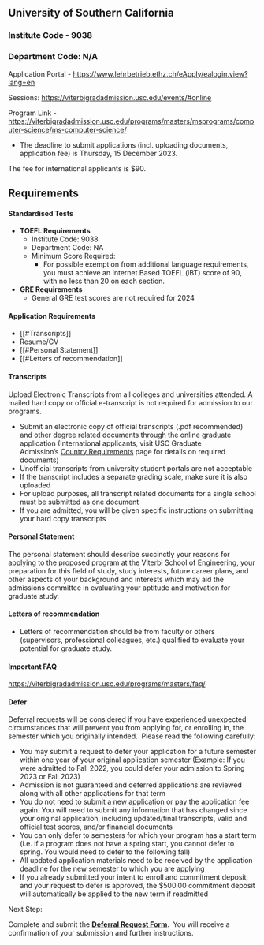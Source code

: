 ## University of Southern California

### Institute Code - 9038
### Department Code: N/A

Application Portal - https://www.lehrbetrieb.ethz.ch/eApply/ealogin.view?lang=en

Sessions: https://viterbigradadmission.usc.edu/events/#online

Program Link - https://viterbigradadmission.usc.edu/programs/masters/msprograms/computer-science/ms-computer-science/

* The deadline to submit applications (incl. uploading documents, application fee) is Thursday, 15 December 2023.

The fee for international applicants is $90.


## Requirements

#### Standardised Tests

- **TOEFL Requirements**
	- Institute Code: 9038
	- Department Code: NA
	- Minimum Score Required:
	    - For possible exemption from additional language requirements, you must achieve an Internet Based TOEFL (iBT) score of 90, with no less than 20 on each section.
- **GRE Requirements**
	- General GRE test scores are not required for 2024


#### Application Requirements
- [[#Transcripts]]
- Resume/CV
- [[#Personal Statement]]
- [[#Letters of recommendation]]

#### Transcripts

Upload Electronic Transcripts from all colleges and universities attended. A mailed hard copy or official e-transcript is not required for admission to our programs.

- Submit an electronic copy of official transcripts (.pdf recommended) and other degree related documents through the online graduate application (International applicants, visit USC Graduate Admission’s [Country Requirements](https://gradadm.usc.edu/lightboxes/international-students-country-requirements/) page for details on required documents)
- Unofficial transcripts from university student portals are not acceptable
- If the transcript includes a separate grading scale, make sure it is also uploaded
- For upload purposes, all transcript related documents for a single school must be submitted as one document
- If you are admitted, you will be given specific instructions on submitting your hard copy transcripts

#### Personal Statement

The personal statement should describe succinctly your reasons for applying to the proposed program at the Viterbi School of Engineering, your preparation for this field of study, study interests, future career plans, and other aspects of your background and interests which may aid the admissions committee in evaluating your aptitude and motivation for graduate study.


#### Letters of recommendation
- Letters of recommendation should be from faculty or others (supervisors, professional colleagues, etc.) qualified to evaluate your potential for graduate study.



#### Important FAQ
https://viterbigradadmission.usc.edu/programs/masters/faq/

#### Defer
Deferral requests will be considered if you have experienced unexpected circumstances that will prevent you from applying for, or enrolling in, the semester which you originally intended.  Please read the following carefully:

- You may submit a request to defer your application for a future semester within one year of your original application semester (Example: If you were admitted to Fall 2022, you could defer your admission to Spring 2023 or Fall 2023)
- Admission is not guaranteed and deferred applications are reviewed along with all other applications for that term
- You do not need to submit a new application or pay the application fee again. You will need to submit any information that has changed since your original application, including updated/final transcripts, valid and official test scores, and/or financial documents
- You can only defer to semesters for which your program has a start term (i.e. if a program does not have a spring start, you cannot defer to spring. You would need to defer to the following fall)
- All updated application materials need to be received by the application deadline for the new semester to which you are applying
- If you already submitted your intent to enroll and commitment deposit, and your request to defer is approved, the $500.00 commitment deposit will automatically be applied to the new term if readmitted

Next Step:

Complete and submit the **[Deferral Request Form](https://viterbigradadmissions.tfaforms.net/forms/view/35/?tfa_dbWorkflowId=4&tfa_dbWorkflowStep=0&tfa_dbWorkflowControl=9006a717a1ced871f67b1065c0b8f7e7)**.  You will receive a confirmation of your submission and further instructions.